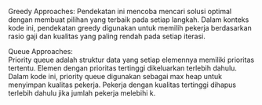 Greedy Approaches: 
Pendekatan ini mencoba mencari solusi optimal dengan membuat pilihan yang terbaik pada setiap langkah. Dalam konteks kode ini, pendekatan greedy digunakan untuk memilih pekerja berdasarkan rasio gaji dan kualitas yang paling rendah pada setiap iterasi.

Queue Approaches:  
Priority queue adalah struktur data yang setiap elemennya memiliki prioritas tertentu. Elemen dengan prioritas tertinggi dikeluarkan terlebih dahulu. Dalam kode ini, priority queue digunakan sebagai max heap untuk menyimpan kualitas pekerja. Pekerja dengan kualitas tertinggi dihapus terlebih dahulu jika jumlah pekerja melebihi k.